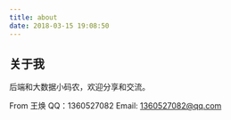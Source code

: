 ```yaml
---
title: about
date: 2018-03-15 19:08:50
---
```

## 关于我
后端和大数据小码农，欢迎分享和交流。

From 王焕
QQ：1360527082
Email: 1360527082@qq.com